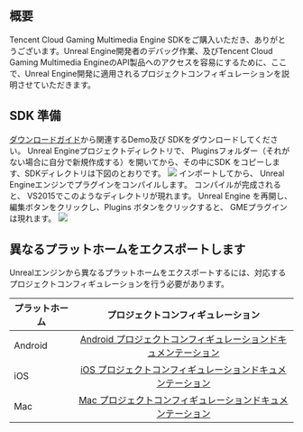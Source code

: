 ## 概要

Tencent Cloud Gaming Multimedia Engine SDKをご購入いただき、ありがとうございます。Unreal Engine開発者のデバッグ作業、及びTencent Cloud Gaming Multimedia EngineのAPI製品へのアクセスを容易にするために、ここで、Unreal Engine開発に適用されるプロジェクトコンフィギュレーションを説明させていただきます。

## SDK 準備
[ダウンロードガイド](https://intl.cloud.tencent.com/document/product/607/18521)から関連するDemo及び SDKをダウンロードしてください。
 Unreal Engineプロジェクトディレクトリで、 Pluginsフォルダー（それがない場合に自分で新規作成する）を開いてから、その中にSDK をコピーします、SDKディレクトリは下図のとおりです。
![](https://main.qcloudimg.com/raw/751894ab16c5262b7a99370cc7efd52c.png)
インポートしてから、 Unreal Engineエンジンでプラグインをコンパイルします。
コンパイルが完成されると、 VS2015でこのようなディレクトリが現れます。
 Unreal Engine を再開し、編集ボタンをクリックし、Plugins ボタンをクリックすると、 GMEプラグインは現れます。
![](https://main.qcloudimg.com/raw/b14824ae09efbf014af246866b79dc48.png)



## 異なるプラットホームをエクスポートします

 Unrealエンジンから異なるプラットホームをエクスポートするには、対応するプロジェクトコンフィギュレーションを行う必要があります。

|プラットホーム       | プロジェクトコンフィギュレーション          |
| ------------- |:-------------:|
| Android |[Android プロジェクトコンフィギュレーションドキュメンテーション](https://intl.cloud.tencent.com/document/product/607/10783)|
| iOS     |[iOS プロジェクトコンフィギュレーションドキュメンテーション](https://intl.cloud.tencent.com/document/product/607/10783)|
| Mac     |[Mac プロジェクトコンフィギュレーションドキュメンテーション](https://intl.cloud.tencent.com/document/product/607/10783)|